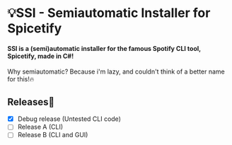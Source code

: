 # 💡SSI - Semiautomatic Installer for Spicetify
#### SSI is a (semi)automatic installer for the famous Spotify CLI tool, Spicetify, made in C#!
Why semiautomatic? Because i'm lazy, and couldn't think of a better name for this!🔥
## Releases🧪
- [x] Debug release (Untested CLI code)
- [ ] Release A (CLI)
- [ ] Release B (CLI and GUI)
